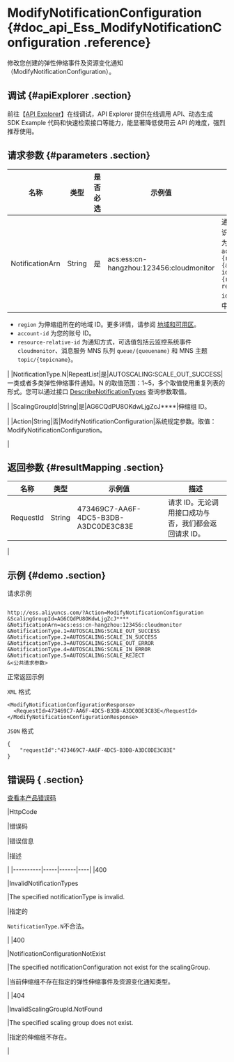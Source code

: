 # ModifyNotificationConfiguration {#doc_api_Ess_ModifyNotificationConfiguration .reference}

修改您创建的弹性伸缩事件及资源变化通知（ModifyNotificationConfiguration）。

## 调试 {#apiExplorer .section}

前往【[API Explorer](https://api.aliyun.com/#product=Ess&api=ModifyNotificationConfiguration)】在线调试，API Explorer 提供在线调用 API、动态生成 SDK Example 代码和快速检索接口等能力，能显著降低使用云 API 的难度，强烈推荐使用。

## 请求参数 {#parameters .section}

|名称|类型|是否必选|示例值|描述|
|--|--|----|---|--|
|NotificationArn|String|是|acs:ess:cn-hangzhou:123456:cloudmonitor|通知对象标识符。格式为 `acs:ess:{region}:{account-id}:{resource-relative-id}`，其中：

 -   `region` 为伸缩组所在的地域 ID。更多详情，请参阅 [地域和可用区](~~40654~~)。
-   `account-id` 为您的账号 ID。
-   `resource-relative-id` 为通知方式，可选值包括云监控系统事件 `cloudmonitor`、消息服务 MNS 队列 `queue/{queuename}` 和 MNS 主题 `topic/{topicname}`。

 |
|NotificationType.N|RepeatList|是|AUTOSCALING:SCALE\_OUT\_SUCCESS|一类或者多类弹性伸缩事件通知。N 的取值范围：1~5，多个取值使用重复列表的形式。您可以通过接口 [DescribeNotificationTypes](~~71117~~) 查询参数取值。

 |
|ScalingGroupId|String|是|AG6CQdPU8OKdwLjgZcJ\*\*\*\*|伸缩组 ID。

 |
|Action|String|否|ModifyNotificationConfiguration|系统规定参数。取值：ModifyNotificationConfiguration。

 |

## 返回参数 {#resultMapping .section}

|名称|类型|示例值|描述|
|--|--|---|--|
|RequestId|String|473469C7-AA6F-4DC5-B3DB-A3DC0DE3C83E|请求 ID。无论调用接口成功与否，我们都会返回请求 ID。

 |

## 示例 {#demo .section}

请求示例

``` {#request_demo}

http://ess.aliyuncs.com/?Action=ModifyNotificationConfiguration
&ScalingGroupId=AG6CQdPU8OKdwLjgZcJ****
&NotificationArn=acs:ess:cn-hangzhou:123456:cloudmonitor
&NotificationType.1=AUTOSCALING:SCALE_OUT_SUCCESS
&NotificationType.2=AUTOSCALING:SCALE_IN_SUCCESS
&NotificationType.3=AUTOSCALING:SCALE_OUT_ERROR
&NotificationType.4=AUTOSCALING:SCALE_IN_ERROR
&NotificationType.5=AUTOSCALING:SCALE_REJECT
&<公共请求参数>

```

正常返回示例

`XML` 格式

``` {#xml_return_success_demo}
<ModifyNotificationConfigurationResponse>
  <RequestId>473469C7-AA6F-4DC5-B3DB-A3DC0DE3C83E</RequestId>
</ModifyNotificationConfigurationResponse>

```

`JSON` 格式

``` {#json_return_success_demo}
{
	"requestId":"473469C7-AA6F-4DC5-B3DB-A3DC0DE3C83E"
}
```

## 错误码 { .section}

[查看本产品错误码](https://error-center.aliyun.com/status/product/Ess)

|HttpCode

|错误码

|错误信息

|描述

|
|----------|-----|------|----|
|400

|InvalidNotificationTypes

|The specified notificationType is invalid.

|指定的

`NotificationType.N`不合法。

|
|400

|NotificationConfigurationNotExist

|The specified notificationConfiguration not exist for the scalingGroup.

|当前伸缩组不存在指定的弹性伸缩事件及资源变化通知类型。

|
|404

|InvalidScalingGroupId.NotFound

|The specified scaling group does not exist.

|指定的伸缩组不存在。

|

